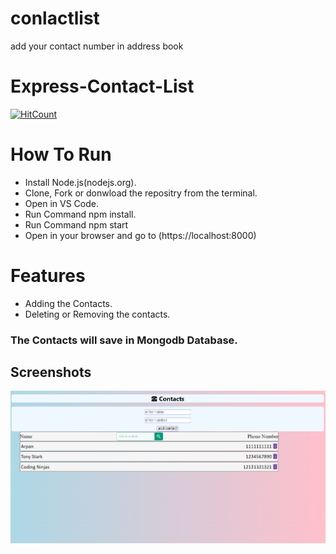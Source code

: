 # conlactlist
 add your contact number in address book
# Express-Contact-List

[![HitCount](http://hits.dwyl.com/kunalsahuv/Contact-address-book.svg)](http://hits.dwyl.com/kunalsahuv/Contact-address-book)

# How To Run

* Install Node.js(nodejs.org).
* Clone, Fork or donwload the repositry from the terminal.
* Open in VS Code.
* Run Command npm install.
* Run Command npm start
* Open in your browser and go to (https://localhost:8000)

# Features
* Adding the Contacts.
* Deleting or Removing the contacts.
### The Contacts will save in Mongodb Database.

## Screenshots

![](assets/images/image.png)


